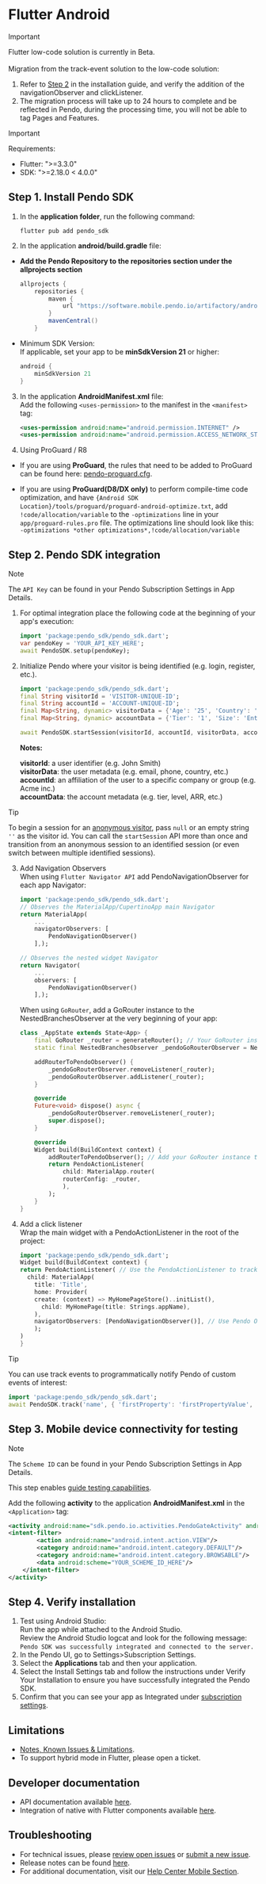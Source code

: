 # Flutter Android

>[!IMPORTANT]
>Flutter low-code solution is currently in Beta.<br><br>
>Migration from the track-event solution to the low-code solution:
> 1. Refer to [Step 2](#step-2-pendo-sdk-integration) in the installation guide, and verify the addition of the navigationObserver and clickListener.
> 2. The migration process will take up to 24 hours to complete and be reflected in Pendo, during the processing time, you will not be able to tag Pages and Features.

>[!IMPORTANT]
>Requirements:
>- Flutter: ">=3.3.0"
>- SDK: ">=2.18.0 < 4.0.0" 

## Step 1. Install Pendo SDK

1. In the **application folder**, run the following command:

    ```shell
    flutter pub add pendo_sdk
    ```

2. In the application **android/build.gradle** file:  
- **Add the Pendo Repository to the repositories section under the allprojects section**

    ```java
    allprojects { 
        repositories {
            maven {
                url "https://software.mobile.pendo.io/artifactory/androidx-release"
            }
            mavenCentral()
        }
    ```

- Minimum SDK Version:  
If applicable, set your app to be **minSdkVersion 21** or higher:

    ```java
    android {
        minSdkVersion 21
    }
    ```



3. In the application **AndroidManifest.xml** file:  
Add the following `<uses-permission>` to the manifest in the `<manifest>` tag:

    ```xml
    <uses-permission android:name="android.permission.INTERNET" />
    <uses-permission android:name="android.permission.ACCESS_NETWORK_STATE"/>
    ```

4. Using ProGuard / R8  
- If you are using **ProGuard**, the rules that need to be added to ProGuard can be found here: [pendo-proguard.cfg](/android/pnddocs/pendo-proguard.cfg).


- If you are using **ProGuard(D8/DX only)** to perform compile-time code optimization, and have `{Android SDK Location}/tools/proguard/proguard-android-optimize.txt`, add `!code/allocation/variable` to the `-optimizations` line in your `app/proguard-rules.pro` file. 
The optimizations line should look like this:  
`-optimizations *other optimizations*,!code/allocation/variable`

## Step 2. Pendo SDK integration

>[!NOTE]
>The `API Key` can be found in your Pendo Subscription Settings in App Details.

1. For optimal integration place the following code at the beginning of your app's execution:

    ```dart
    import 'package:pendo_sdk/pendo_sdk.dart';
    var pendoKey = 'YOUR_API_KEY_HERE';
    await PendoSDK.setup(pendoKey);
    ```

2. Initialize Pendo where your visitor is being identified (e.g. login, register, etc.).

    ```dart
    import 'package:pendo_sdk/pendo_sdk.dart';
    final String visitorId = 'VISITOR-UNIQUE-ID';
    final String accountId = 'ACCOUNT-UNIQUE-ID';
    final Map<String, dynamic> visitorData = {'Age': '25', 'Country': 'USA'};
    final Map<String, dynamic> accountData = {'Tier': '1', 'Size': 'Enterprise'};

    await PendoSDK.startSession(visitorId, accountId, visitorData, accountData);
    ```

    **Notes:**

    **visitorId**: a user identifier (e.g. John Smith)  
    **visitorData**: the user metadata (e.g. email, phone, country, etc.)  
    **accountId**: an affiliation of the user to a specific company or group (e.g. Acme inc.)  
    **accountData**: the account metadata (e.g. tier, level, ARR, etc.)  

>[!TIP]
>To begin a session for an  <a href="https://support.pendo.io/hc/en-us/articles/360032202751" target="_blank">anonymous visitor</a>, pass ```null``` or an empty string ```''``` as the visitor id. You can call the `startSession` API more than once and transition from an anonymous session to an identified session (or even switch between multiple identified sessions). 


3. Add Navigation Observers <br>
    When using `Flutter Navigator API` add PendoNavigationObserver for each app Navigator:
    ```dart
    import 'package:pendo_sdk/pendo_sdk.dart';
    // Observes the MaterialApp/CupertinoApp main Navigator
    return MaterialApp(
        ...
        navigatorObservers: [
            PendoNavigationObserver()
        ],); 

    // Observes the nested widget Navigator
    return Navigator(
        ...
        observers: [
            PendoNavigationObserver()
        ],);
    ```

    When using `GoRouter`, add a GoRouter instance to the NestedBranchesObserver at the very beginning of your app:
    
    ```dart
    class _AppState extends State<App> {
        final GoRouter _router = generateRouter(); // Your GoRouter instance 
        static final NestedBranchesObserver _pendoGoRouterObserver = NestedBranchesObserver(); // Pendo observer for the GoRouter

        addRouterToPendoObserver() {
            _pendoGoRouterObserver.removeListener(_router); 
            _pendoGoRouterObserver.addListener(_router);
        }

        @override
        Future<void> dispose() async {
            _pendoGoRouterObserver.removeListener(_router);
            super.dispose();
        }

        @override
        Widget build(BuildContext context) {
            addRouterToPendoObserver(); // Add your GoRouter instance to the Pendo observer 
            return PendoActionListener(
                child: MaterialApp.router(
                routerConfig: _router,
                ),
            );
        }
    }

    ```

4. Add a click listener<br>
Wrap the main widget with a PendoActionListener in the root of the project:
    ```dart
    import 'package:pendo_sdk/pendo_sdk.dart';
    Widget build(BuildContext context) {
    return PendoActionListener( // Use the PendoActionListener to track action clicks 
      child: MaterialApp(
        title: 'Title',
        home: Provider(
        create: (context) => MyHomePageStore()..initList(),
          child: MyHomePage(title: Strings.appName),
        ),
        navigatorObservers: [PendoNavigationObserver()], // Use Pendo Observer to track the Navigator stack transitions
        );
    )
    }

    ```
>[!TIP]
>You can use track events to programmatically notify Pendo of custom events of interest:
> ```dart
> import 'package:pendo_sdk/pendo_sdk.dart';
> await PendoSDK.track('name', { 'firstProperty': 'firstPropertyValue', 'secondProperty': 'secondPropertyValue'});
> ```

## Step 3. Mobile device connectivity for testing

>[!NOTE]
>The `Scheme ID` can be found in your Pendo Subscription Settings in App Details.

This step enables <a href="https://support.pendo.io/hc/en-us/articles/360033487792-Creating-a-Mobile-Guide#test-guide-on-device-0-6" target="_blank">guide testing capabilities</a>.

Add the following **activity** to the application **AndroidManifest.xml** in the `<Application>` tag:

```xml
<activity android:name="sdk.pendo.io.activities.PendoGateActivity" android:launchMode="singleInstance" android:exported="true">
<intent-filter>
        <action android:name="android.intent.action.VIEW"/>
        <category android:name="android.intent.category.DEFAULT"/>
        <category android:name="android.intent.category.BROWSABLE"/>
        <data android:scheme="YOUR_SCHEME_ID_HERE"/>
    </intent-filter>
</activity>
```

## Step 4. Verify installation

1. Test using Android Studio:  
Run the app while attached to the Android Studio.  
Review the Android Studio logcat and look for the following message:  
`Pendo SDK was successfully integrated and connected to the server.`
2. In the Pendo UI, go to Settings>Subscription Settings.
3. Select the **Applications** tab and then your application.
4. Select the Install Settings tab and follow the instructions under Verify Your Installation to ensure you have successfully integrated the Pendo SDK.
5. Confirm that you can see your app as Integrated under <a href="https://app.pendo.io/admin" target="_blank">subscription settings</a>.

## Limitations
- [Notes, Known Issues & Limitations](/other/flutter-notes-known-issues-limitations.md).
- To support hybrid mode in Flutter, please open a ticket.

## Developer documentation

- API documentation available [here](/api-documentation/flutter-apis.md).
- Integration of native with Flutter components available [here](/other/native-with-flutter-components.md).


## Troubleshooting

- For technical issues, please [review open issues](https://github.com/pendo-io/pendo-mobile-sdk/issues) or [submit a new issue](https://github.com/pendo-io/pendo-mobile-sdk/issues).
- Release notes can be found [here](https://developers.pendo.io/category/mobile-sdk/).
- For additional documentation, visit our [Help Center Mobile Section](https://support.pendo.io/hc/en-us/categories/23324531103771-Mobile-implementation).

